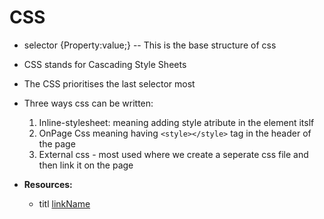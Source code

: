 # CSS
- selector {Property:value;} -- This is the base structure of css
- CSS stands for Cascading Style Sheets
- The CSS prioritises the last selector most
- Three ways css can be written:
    1. Inline-stylesheet: meaning adding style atribute in the element itslf 
    2. OnPage Css meaning having ```<style></style>``` tag in the header of the page
    3. External css - most used where we create a seperate css file and then link it on the page
    
- **Resources:**
    - titl [linkName](ActualLink)
